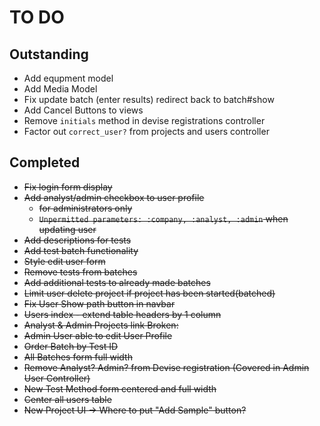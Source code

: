 # TO DO

## Outstanding
* Add equpment model
* Add Media Model
* Fix update batch (enter results) redirect back to batch#show
* Add Cancel Buttons to views
* Remove `initials` method in devise registrations controller
* Factor out `correct_user?` from projects and users controller

## Completed
* ~~Fix login form display~~
* ~~Add analyst/admin checkbox to user profile~~
  * ~~for administrators only~~
  * ~~`Unpermitted parameters: :company, :analyst, :admin` when updating user~~
* ~~Add descriptions for tests~~
* ~~Add test batch functionality~~
* ~~Style edit user form~~
* ~~Remove tests from batches~~
* ~~Add additional tests to already made batches~~
* ~~Limit user delete project if project has been started(batched)~~
* ~~Fix User Show path button in navbar~~
* ~~Users index - extend table headers by 1 column~~
* ~~Analyst & Admin Projects link Broken:~~
* ~~Admin User able to edit User Profile~~
* ~~Order Batch by Test ID~~
* ~~All Batches form full width~~
* ~~Remove Analyst? Admin? from Devise registration (Covered in Admin User Controller)~~
* ~~New Test Method form centered and full width~~
* ~~Center all users table~~
* ~~New Project UI -> Where to put "Add Sample" button?~~